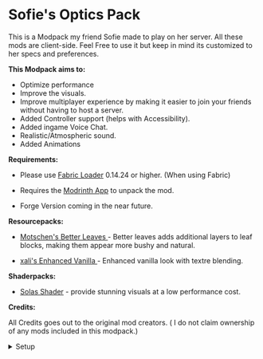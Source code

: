 # Sofie's Optics Pack

This is a Modpack my friend Sofie made to play on her server. All these mods are client-side. Feel Free to use it but keep in mind its customized to her specs and preferences.

**This Modpack aims to:**

- Optimize performance 
- Improve the visuals. 
- Improve multiplayer experience by making it easier to join your friends without having to host a server. 
- Added Controller support (helps with Accessibility).
- Added ingame Voice Chat.
- Realistic/Atmospheric sound.
- Added Animations

**Requirements:**

- Please use [Fabric Loader](https://fabricmc.net/) 0.14.24 or higher. (When using Fabric)

- Requires the [Modrinth App](https://modrinth.com/app) to unpack the mod.

- Forge Version coming in the near future.

**Resourcepacks:**

- [Motschen's Better Leaves
](https://modrinth.com/resourcepack/better-leaves) - Better leaves adds additional layers to leaf blocks, making them appear more bushy and natural.

- [xali's Enhanced Vanilla
](https://modrinth.com/resourcepack/xalis-enhanced-vanilla) - Enhanced vanilla look with textre blending.

**Shaderpacks:**

- [Solas Shader](https://modrinth.com/shader/solas-shader) - provide stunning visuals at a low performance cost.

**Credits:**

All Credits goes out to the original mod creators. ( I do not claim ownership of any mods included in this modpack.)

<details>
<summary>Setup</summary>

- *Coming Soon*

</details>
 
